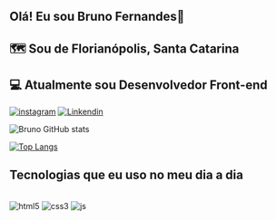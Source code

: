 ## Olá! Eu sou Bruno Fernandes👋

## 🗺️ Sou de Florianópolis, Santa Catarina

## 💻 Atualmente sou Desenvolvedor Front-end


[![instagram](	https://img.shields.io/badge/Instagram-E4405F?style=for-the-badge&logo=instagram&logoColor=white)](https://instagram.com/_brunofr_)
[![Linkendin](	https://img.shields.io/badge/LinkedIn-0077B5?style=for-the-badge&logo=linkedin&logoColor=white)](https://www.linkedin.com/in/bruno-fernandes-7996b1212/)

![Bruno GitHub stats](https://github-readme-stats.vercel.app/api?username=Bruno-FernandesDev&show_icons=true&theme=midnight-purple)

[![Top Langs](https://github-readme-stats.vercel.app/api/top-langs/?username=Bruno-FernandesDev&layout=compact&theme=midnight-purple)](https://github.com/anuraghazra/github-readme-stats)


## Tecnologias que eu uso no meu dia a dia

<div style="display: inline-block"><br/>
<img align="center" alt="html5" src="https://img.shields.io/badge/HTML5-E34F26?style=for-the-badge&logo=html5&logoColor=white">
</div>
<div style="display: inline-block"><br/>
<img align="center" alt="css3" src="https://img.shields.io/badge/CSS3-1572B6?style=for-the-badge&logo=css3&logoColor=white">
</div>
<div style="display: inline-block"><br/>
<img align="center" alt="js" src="https://img.shields.io/badge/JavaScript-F7DF1E?style=for-the-badge&logo=javascript&logoColor=black">
</div>
